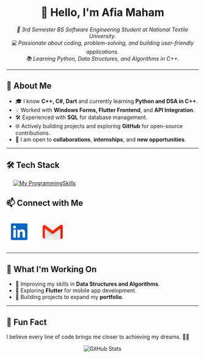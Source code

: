 <!-- Afia Maham's Professional GitHub README -->
<h1 align="center">👋 Hello, I'm Afia Maham</h1>

<p align="center">
  <em>
    🚀 3rd Semester BS Software Engineering Student at National Textile University.<br/>
    💻 Passionate about coding, problem-solving, and building user-friendly applications.<br/>
    📚 Learning Python, Data Structures, and Algorithms in C++.
  </em>
</p>

---

## 🌟 **About Me**
- 🎓 I know **C++, C#, Dart** and currently learning **Python and DSA in C++**.
- 💡 Worked with **Windows Forms, Flutter Frontend**, and **API Integration**.
- 🛠️ Experienced with **SQL** for database management.
- 🌐 Actively building projects and exploring **GitHub** for open-source contributions.
- 💼 I am open to **collaborations**, **internships**, and **new opportunities**.

---

## 🛠️ **Tech Stack**

&emsp;
[![My ProgrammingSkills](https://skillicons.dev/icons?i=cpp,cs,dart,py,flutter,dotnet,sqlite&perline=7)](https://skillicons.dev) 

## 📫 **Connect with Me**

<p align="left" style="display: flex; align-items: center; gap: 10px;">
  <!-- LinkedIn -->
  <a href="https://www.linkedin.com/in/afiamaham/" target="_blank">
    <img src="linkedIn.png" alt="LinkedIn" width="75" height="75" style="border-radius: 50%;">
  </a>
  
  <!-- Gmail -->
  <a href="mailto:afiamaham08@gmail.com" target="_blank">
    <img src="gmail.png" alt="Gmail" width="75" height="45" style="border-radius: 50%;">
  </a>
</p>

---

## 🚀 **What I'm Working On**
- 🌱 Improving my skills in **Data Structures and Algorithms**.
- 🎯 Exploring **Flutter** for mobile app development.
- 🔭 Building projects to expand my **portfolio**.

---

## 🎨 **Fun Fact**
I believe every line of code brings me closer to achieving my dreams. 🚀✨

<p align="center">
  <img src="https://github-readme-stats.vercel.app/api?username=AfiaMaham&show_icons=true&theme=radical" alt="GitHub Stats" />
</p>
